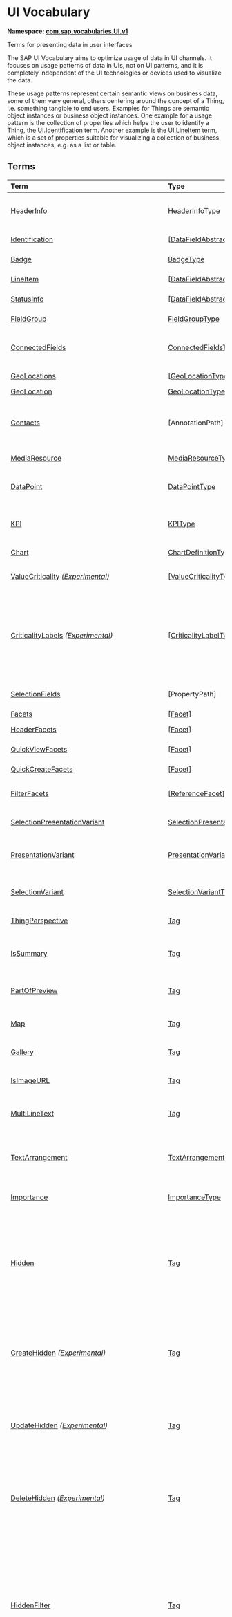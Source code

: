 # UI Vocabulary
**Namespace: [com.sap.vocabularies.UI.v1](UI.xml)**

Terms for presenting data in user interfaces

The SAP UI Vocabulary aims to optimize usage of data in UI channels.
It focuses on usage patterns of data in UIs, not on UI patterns, and it is completely independent of the
UI technologies or devices used to visualize the data.

These usage patterns represent certain semantic views on business data, some of them very general,
others centering around the concept of a Thing, i.e. something tangible to end users.
Examples for Things are semantic object instances or business object instances.
One example for a usage pattern is the collection of properties which helps the user to identify a Thing,
the [UI.Identification](#Identification) term.
Another example is the [UI.LineItem](#LineItem) term, which is a set of properties suitable for visualizing
a collection of business object instances, e.g. as a list or table.


## Terms

Term|Type|Description
:---|:---|:----------
[HeaderInfo](UI.xml#L55)|[HeaderInfoType](#HeaderInfoType)|<a name="HeaderInfo"></a>Information for the header area of an entity representation. HeaderInfo is mandatory for main entity types of the model
[Identification](UI.xml#L106)|\[[DataFieldAbstract](#DataFieldAbstract)\]|<a name="Identification"></a>Collection of fields identifying the object
[Badge](UI.xml#L111)|[BadgeType](#BadgeType)|<a name="Badge"></a>Information usually displayed in the form of a business card
[LineItem](UI.xml#L139)|\[[DataFieldAbstract](#DataFieldAbstract)\]|<a name="LineItem"></a>Collection of data fields for representation in a table or list
[StatusInfo](UI.xml#L144)|\[[DataFieldAbstract](#DataFieldAbstract)\]|<a name="StatusInfo"></a>Collection of data fields describing the status of an entity
[FieldGroup](UI.xml#L149)|[FieldGroupType](#FieldGroupType)|<a name="FieldGroup"></a>Group of fields with an optional label
[ConnectedFields](UI.xml#L163)|[ConnectedFieldsType](#ConnectedFieldsType)|<a name="ConnectedFields"></a>Group of semantically connected fields with a representation template and an optional label ([Example](UI.xml#L166))
[GeoLocations](UI.xml#L232)|\[[GeoLocationType](#GeoLocationType)\]|<a name="GeoLocations"></a>Collection of geographic locations
[GeoLocation](UI.xml#L236)|[GeoLocationType](#GeoLocationType)|<a name="GeoLocation"></a>Geographic location
[Contacts](UI.xml#L256)|\[AnnotationPath\]|<a name="Contacts"></a>Collection of contacts<p>Each collection item MUST reference an annotation of a Communication.Contact</p>
[MediaResource](UI.xml#L263)|[MediaResourceType](#MediaResourceType)|<a name="MediaResource"></a>Properties that describe a media resource
[DataPoint](UI.xml#L317)|[DataPointType](#DataPointType)|<a name="DataPoint"></a>Visualization of a single point of data, typically a number; may also be textual, e.g. a status value
[KPI](UI.xml#L632)|[KPIType](#KPIType)|<a name="KPI"></a>A Key Performance Indicator (KPI) bundles a SelectionVariant and a DataPoint, and provides details for progressive disclosure
[Chart](UI.xml#L687)|[ChartDefinitionType](#ChartDefinitionType)|<a name="Chart"></a>Visualization of multiple data points
[ValueCriticality](UI.xml#L891) *([Experimental](Common.md#Experimental))*|\[[ValueCriticalityType](#ValueCriticalityType)\]|<a name="ValueCriticality"></a>Assign criticalities to primitive values. This information can be used for semantic coloring.
[CriticalityLabels](UI.xml#L906) *([Experimental](Common.md#Experimental))*|\[[CriticalityLabelType](#CriticalityLabelType)\]|<a name="CriticalityLabels"></a>Assign labels to criticalities. This information can be used for semantic coloring. When applied to a property, a label for a criticality must be provided, if more than one value of the annotated property has been assigned to the same criticality. There must be no more than one label per criticality.
[SelectionFields](UI.xml#L928)|\[PropertyPath\]|<a name="SelectionFields"></a>Properties that might be relevant for filtering a collection of entities of this type
[Facets](UI.xml#L937)|\[[Facet](#Facet)\]|<a name="Facets"></a>Collection of facets
[HeaderFacets](UI.xml#L941)|\[[Facet](#Facet)\]|<a name="HeaderFacets"></a>Facets for additional object header information
[QuickViewFacets](UI.xml#L945)|\[[Facet](#Facet)\]|<a name="QuickViewFacets"></a>Facets that may be used for a quick overview of the object
[QuickCreateFacets](UI.xml#L949)|\[[Facet](#Facet)\]|<a name="QuickCreateFacets"></a>Facets that may be used for a (quick) create of the object
[FilterFacets](UI.xml#L953)|\[[ReferenceFacet](#ReferenceFacet)\]|<a name="FilterFacets"></a>Facets that reference UI.FieldGroup annotations to group filterable fields
[SelectionPresentationVariant](UI.xml#L1017)|[SelectionPresentationVariantType](#SelectionPresentationVariantType)|<a name="SelectionPresentationVariant"></a>A SelectionPresentationVariant bundles a Selection Variant and a Presentation Variant
[PresentationVariant](UI.xml#L1043)|[PresentationVariantType](#PresentationVariantType)|<a name="PresentationVariant"></a>Defines how the result of a queried collection of entities is shaped and how this result is displayed
[SelectionVariant](UI.xml#L1117)|[SelectionVariantType](#SelectionVariantType)|<a name="SelectionVariant"></a>A SelectionVariant denotes a combination of parameters and filters to query the annotated entity set
[ThingPerspective](UI.xml#L1249)|[Tag](https://github.com/oasis-tcs/odata-vocabularies/blob/master/vocabularies/Org.OData.Core.V1.md#Tag)|<a name="ThingPerspective"></a>The annotated term is a Thing Perspective
[IsSummary](UI.xml#L1252)|[Tag](https://github.com/oasis-tcs/odata-vocabularies/blob/master/vocabularies/Org.OData.Core.V1.md#Tag)|<a name="IsSummary"></a>This Facet and all included Facets are the summary of the thing. At most one Facet of a thing can be tagged with this term
[PartOfPreview](UI.xml#L1257)|[Tag](https://github.com/oasis-tcs/odata-vocabularies/blob/master/vocabularies/Org.OData.Core.V1.md#Tag)|<a name="PartOfPreview"></a>This Facet and all included Facets are part of the Thing preview
[Map](UI.xml#L1261)|[Tag](https://github.com/oasis-tcs/odata-vocabularies/blob/master/vocabularies/Org.OData.Core.V1.md#Tag)|<a name="Map"></a>Target MUST reference a UI.GeoLocation, Communication.Address or a collection of these
[Gallery](UI.xml#L1266)|[Tag](https://github.com/oasis-tcs/odata-vocabularies/blob/master/vocabularies/Org.OData.Core.V1.md#Tag)|<a name="Gallery"></a>Target MUST reference a UI.MediaResource
[IsImageURL](UI.xml#L1271)|[Tag](https://github.com/oasis-tcs/odata-vocabularies/blob/master/vocabularies/Org.OData.Core.V1.md#Tag)|<a name="IsImageURL"></a>Properties and terms annotated with this term MUST contain a valid URL referencing an resource with a MIME type image
[MultiLineText](UI.xml#L1277)|[Tag](https://github.com/oasis-tcs/odata-vocabularies/blob/master/vocabularies/Org.OData.Core.V1.md#Tag)|<a name="MultiLineText"></a>Properties annotated with this annotation should be rendered as multi-line text (e.g. text area)
[TextArrangement](UI.xml#L1283)|[TextArrangementType](#TextArrangementType)|<a name="TextArrangement"></a>Describes the arrangement of a code or ID value and its text<p>If used for a single property the Common.Text annotation is annotated</p>
[Importance](UI.xml#L1310)|[ImportanceType](#ImportanceType)|<a name="Importance"></a>Expresses the importance of e.g. a DataField or an annotation
[Hidden](UI.xml#L1325)|[Tag](https://github.com/oasis-tcs/odata-vocabularies/blob/master/vocabularies/Org.OData.Core.V1.md#Tag)|<a name="Hidden"></a>Properties or facets (see UI.Facet) annotated with this term will not be rendered if the annotation evaluates to true.<p>Hidden properties usually carry technical information that is used for application control and is of no direct interest to end users. The annotation value may be an expression to dynamically hide or render the annotated feature.</p>
[CreateHidden](UI.xml#L1332) *([Experimental](Common.md#Experimental))*|[Tag](https://github.com/oasis-tcs/odata-vocabularies/blob/master/vocabularies/Org.OData.Core.V1.md#Tag)|<a name="CreateHidden"></a>EntitySets annotated with this term can control the visibility of the Create operation dynamically<p>The annotation value should be a path to another property from the same or an associated EntitySet.</p>
[UpdateHidden](UI.xml#L1341) *([Experimental](Common.md#Experimental))*|[Tag](https://github.com/oasis-tcs/odata-vocabularies/blob/master/vocabularies/Org.OData.Core.V1.md#Tag)|<a name="UpdateHidden"></a>EntitySets annotated with this term can control the visibility of the Edit/Save operation dynamically<p>The annotation value should be a path to another property from the same or an associated EntitySet.</p>
[DeleteHidden](UI.xml#L1350) *([Experimental](Common.md#Experimental))*|[Tag](https://github.com/oasis-tcs/odata-vocabularies/blob/master/vocabularies/Org.OData.Core.V1.md#Tag)|<a name="DeleteHidden"></a>EntitySets annotated with this term can control the visibility of the Delete operation dynamically<p>The annotation value should be a path to another property from the same or an associated EntitySet.</p>
[HiddenFilter](UI.xml#L1359)|[Tag](https://github.com/oasis-tcs/odata-vocabularies/blob/master/vocabularies/Org.OData.Core.V1.md#Tag)|<a name="HiddenFilter"></a>Properties annotated with this term will not be rendered as filter criteria if the annotation evaluates to true.<p>Properties annotated with `HiddenFilter` are intended as parts of a `$filter` expression that cannot be directly influenced by end users. The properties will be rendered in all other places, e.g. table columns or form fields. This is in contrast to properties annotated with [Hidden](#Hidden) that are not rendered at all.</p>
[DataFieldDefault](UI.xml#L1366)|[DataFieldAbstract](#DataFieldAbstract)|<a name="DataFieldDefault"></a>Default representation of a property as a datafield, e.g. when the property is added as a table column or form field via personalization<p>Only concrete subtypes of [DataFieldAbstract](#DataFieldAbstract) can be used for a DataFieldDefault. For type [DataField](#DataField) and its subtypes the annotation target SHOULD be the same property that is referenced via a path expression in the `Value` of the datafield.</p>
[Criticality](UI.xml#L1542)|[CriticalityType](#CriticalityType)|<a name="Criticality"></a>Service-calculated criticality, alternative to UI.CriticalityCalculation
[CriticalityCalculation](UI.xml#L1546)|[CriticalityCalculationType](#CriticalityCalculationType)|<a name="CriticalityCalculation"></a>Parameters for client-calculated criticality, alternative to UI.Criticality
[OrderBy](UI.xml#L1550) *([Experimental](Common.md#Experimental))*|PropertyPath|<a name="OrderBy"></a>Sort by the referenced property instead of by the annotated property<p>Example: annotated property `SizeCode` has string values XS, S, M, L, XL, referenced property SizeOrder has numeric values -2, -1, 0, 1, 2. Numeric ordering by SizeOrder will be more understandable than lexicographic ordering by SizeCode.</p>
[RecommendationState](UI.xml#L1558) *([Experimental](Common.md#Experimental))*|[RecommendationStateType](#RecommendationStateType)|<a name="RecommendationState"></a>Indicates whether a field contains or has a recommended value<p>Intelligent systems can help users by recommending input the user may "prefer".</p>
[RecommendationList](UI.xml#L1590) *([Experimental](Common.md#Experimental))*|[RecommendationListType](#RecommendationListType)|<a name="RecommendationList"></a>Specifies how to get a list of recommended values for a property or parameter<p>Intelligent systems can help users by recommending input the user may "prefer".</p>
[ApplyMultiUnitBehaviorForSortingAndFiltering](UI.xml#L1630) *([Experimental](Common.md#Experimental))*|[Tag](https://github.com/oasis-tcs/odata-vocabularies/blob/master/vocabularies/Org.OData.Core.V1.md#Tag)|<a name="ApplyMultiUnitBehaviorForSortingAndFiltering"></a>Sorting and filtering of amounts in multiple currencies needs special consideration<p>TODO: add link to UX documentation on https://experience.sap.com/fiori-design/</p>
[ExcludeFromNavigationContext](UI.xml#L1638)|[Tag](https://github.com/oasis-tcs/odata-vocabularies/blob/master/vocabularies/Org.OData.Core.V1.md#Tag)|<a name="ExcludeFromNavigationContext"></a>The contents of this property must not be propagated to the app-to-app navigation context

## <a name="HeaderInfoType"></a>[HeaderInfoType](UI.xml#L60)


Property|Type|Description
:-------|:---|:----------
[TypeName](UI.xml#L61)|String|Name of the main entity type
[TypeNamePlural](UI.xml#L65)|String|Plural form of the name of the main entity type
[Title](UI.xml#L69)|[DataFieldAbstract](#DataFieldAbstract)|Title, e.g. for overview pages<p>This can be a [DataField](#DataField) and any of its children, or a [DataFieldForAnnotation](#DataFieldForAnnotation) targeting [ConnectedFields](#ConnectedFields).</p>
[Description](UI.xml#L80)|[DataFieldAbstract](#DataFieldAbstract)|Description, e.g. for overview pages<p>This can be a [DataField](#DataField) and any of its children, or a [DataFieldForAnnotation](#DataFieldForAnnotation) targeting [ConnectedFields](#ConnectedFields).</p>
[ImageUrl](UI.xml#L91)|URL|Image URL for an instance of the entity type. If the property ImageUrl has a valid value, it can be used for the visualization of the instance. If it is not available or not valid the property TypeImageUrl can be used instead.
[TypeImageUrl](UI.xml#L96)|URL|Image URL for the entity type
[Initials](UI.xml#L100) *([Experimental](Common.md#Experimental))*|String|Latin letters to be used in case no ImageUrl or TypeImageUrl is present

## <a name="BadgeType"></a>[BadgeType](UI.xml#L115)


Property|Type|Description
:-------|:---|:----------
[HeadLine](UI.xml#L116)|[DataField](#DataField)|Headline
[Title](UI.xml#L119)|[DataField](#DataField)|Title
[ImageUrl](UI.xml#L122)|URL|Image URL for an instance of the entity type. If the property ImageUrl has a valid value, it can be used for the visualization of the instance. If it is not available or not valid the property TypeImageUrl can be used instead.
[TypeImageUrl](UI.xml#L127)|URL|Image URL for the entity type
[MainInfo](UI.xml#L131)|[DataField](#DataField)|Main information on the business card
[SecondaryInfo](UI.xml#L134)|[DataField](#DataField)|Additional information on the business card

## <a name="FieldGroupType"></a>[FieldGroupType](UI.xml#L153)


Property|Type|Description
:-------|:---|:----------
[Label](UI.xml#L154)|String|Label for the field group
[Data](UI.xml#L158)|\[[DataFieldAbstract](#DataFieldAbstract)\]|Collection of data fields

## <a name="ConnectedFieldsType"></a>[ConnectedFieldsType](UI.xml#L191)
Group of semantically connected fields with a representation template and an optional label

Property|Type|Description
:-------|:---|:----------
[Label](UI.xml#L194)|String|Label for the connected fields
[Template](UI.xml#L198)|String|Template for representing the connected fields<p>Template variables are identifiers enclosed in curly braces, e.g. `{MaterialName} - {MaterialClassName}`. The `Data` collection assigns values to the template variables.</p>
[Data](UI.xml#L204)|[Dictionary](https://github.com/oasis-tcs/odata-vocabularies/blob/master/vocabularies/Org.OData.Core.V1.md#Dictionary)|Dictionary of template variables<p>Each template variable used in `Template` must be assigned a value here. The value must be of type [DataFieldAbstract](#DataFieldAbstract)</p>

## <a name="GeoLocationType"></a>[GeoLocationType](UI.xml#L240)
Properties that define a geographic location

Property|Type|Description
:-------|:---|:----------
[Latitude](UI.xml#L242)|Double|Geographic latitude
[Longitude](UI.xml#L245)|Double|Geographic longitude
[Location](UI.xml#L248)|GeographyPoint|A point in a round-earth coordinate system
[Address](UI.xml#L251)|[AddressType](Communication.md#AddressType)|vCard-style address

## <a name="MediaResourceType"></a>[MediaResourceType](UI.xml#L267)


Property|Type|Description
:-------|:---|:----------
[Url](UI.xml#L268)|URL|URL of media resource
[ContentType](UI.xml#L272)|MediaType|Content type, such as application/pdf, video/x-flv, image/jpeg
[ByteSize](UI.xml#L276)|Int64|Resource size in bytes
[ChangedAt](UI.xml#L279)|DateTimeOffset|Date of last change
[Thumbnail](UI.xml#L282)|[ImageType](#ImageType)|Thumbnail image
[Title](UI.xml#L285)|[DataField](#DataField)|Resource title
[Description](UI.xml#L288)|[DataField](#DataField)|Resource description

## <a name="ImageType"></a>[ImageType](UI.xml#L292)


Property|Type|Description
:-------|:---|:----------
[Url](UI.xml#L293)|URL|URL of image
[Width](UI.xml#L297)|String|Width of image
[Height](UI.xml#L300)|String|Height of image

## <a name="DataPointType"></a>[DataPointType](UI.xml#L322)


Property|Type|Description
:-------|:---|:----------
[Title](UI.xml#L323)|String|Title of the data point
[Description](UI.xml#L327)|String|Short description
[LongDescription](UI.xml#L331)|String|Full description
[Value](UI.xml#L335)|PrimitiveType|Numeric value<p> The value is typically provided via a `Path` construct. The path MUST lead to a direct property of the same entity type or a property of a complex property (recursively) of that entity type, navigation segments are not allowed.<br/>It could be annotated with either `UoM.ISOCurrency` or `UoM.Unit`. Percentage values are annotated with `UoM.Unit = '%'`. A renderer should take an optional `Common.Text` annotation into consideration.             </p>
[TargetValue](UI.xml#L347)|PrimitiveType|Target value
[ForecastValue](UI.xml#L350)|PrimitiveType|Forecast value
[MinimumValue](UI.xml#L353)|Decimal|Minimum value (for output rendering)
[MaximumValue](UI.xml#L356)|Decimal|Maximum value (for output rendering)
[ValueFormat](UI.xml#L359)|[NumberFormat](#NumberFormat)|Number format
[Visualization](UI.xml#L362)|[VisualizationType](#VisualizationType)|Preferred visualization
[SampleSize](UI.xml#L365)|PrimitiveType|Sample size used for the determination of the data point; should contain just integer value as Edm.Byte, Edm.SByte, Edm.Intxx, and Edm.Decimal with scale 0.
[ReferencePeriod](UI.xml#L372)|[ReferencePeriod](#ReferencePeriod)|Reference period
[Criticality](UI.xml#L375)|[CriticalityType](#CriticalityType)|Service-calculated criticality, alternative to CriticalityCalculation
[CriticalityLabels](UI.xml#L378)|AnnotationPath|Custom labels for the criticality legend. Annotation path MUST end in UI.CriticalityLabels
[CriticalityRepresentation](UI.xml#L387) *([Experimental](Common.md#Experimental))*|[CriticalityRepresentationType](#CriticalityRepresentationType)|Decides if criticality is visualized in addition by means of an icon
[CriticalityCalculation](UI.xml#L391)|[CriticalityCalculationType](#CriticalityCalculationType)|Parameters for client-calculated criticality, alternative to Criticality
[Trend](UI.xml#L394)|[TrendType](#TrendType)|Service-calculated trend, alternative to TrendCalculation
[TrendCalculation](UI.xml#L397)|[TrendCalculationType](#TrendCalculationType)|Parameters for client-calculated trend, alternative to Trend
[Responsible](UI.xml#L400)|[ContactType](Communication.md#ContactType)|Contact person

## <a name="NumberFormat"></a>[NumberFormat](UI.xml#L405)
Describes how to visualise a number

Property|Type|Description
:-------|:---|:----------
[ScaleFactor](UI.xml#L407)|Decimal|Display value in *ScaleFactor* units, e.g. 1000 for k (kilo), 1e6 for M (Mega)
[NumberOfFractionalDigits](UI.xml#L411)|Byte|Number of fractional digits of the scaled value to be visualized

## <a name="VisualizationType"></a>[VisualizationType](UI.xml#L416)


Member|Value|Description
:-----|----:|:----------
[Number](UI.xml#L417)|0|Visualize as a number
[BulletChart](UI.xml#L420)|1|Visualize as bullet chart - requires TargetValue
[Progress](UI.xml#L423)|2|Visualize as progress indicator - requires TargetValue
[Rating](UI.xml#L426)|3|Visualize as partially or completely filled stars/hearts/... - requires TargetValue
[Donut](UI.xml#L430)|4|Visualize as donut, optionally with missing segment - requires TargetValue
[DeltaBulletChart](UI.xml#L433)|5|Visualize as delta bullet chart - requires TargetValue

## <a name="ReferencePeriod"></a>[ReferencePeriod](UI.xml#L438)
Reference period

Property|Type|Description
:-------|:---|:----------
[Description](UI.xml#L440)|String|Short description of the reference period
[Start](UI.xml#L444)|DateTimeOffset|Start of the reference period
[End](UI.xml#L447)|DateTimeOffset|End of the reference period

## <a name="CriticalityType"></a>[CriticalityType](UI.xml#L452)
Criticality of a value or status, represented e.g. via semantic colors (https://experience.sap.com/fiori-design-web/foundation/colors/#semantic-colors)

Member|Value|Description
:-----|----:|:----------
[VeryNegative](UI.xml#L455) *([Experimental](Common.md#Experimental))*|-1|Very negative / dark-red status - risk - out of stock - late
[Neutral](UI.xml#L459)|0|Neutral / grey status - inactive - open - in progress
[Negative](UI.xml#L462)|1|Negative / red status - attention - overload - alert
[Critical](UI.xml#L465)|2|Critical / orange status - warning
[Positive](UI.xml#L468)|3|Positive / green status - completed - available - on track - acceptable
[VeryPositive](UI.xml#L471) *([Experimental](Common.md#Experimental))*|4|Very positive / blue status - above max stock - excess

## <a name="CriticalityCalculationType"></a>[CriticalityCalculationType](UI.xml#L477): [CriticalityThresholdsType](#CriticalityThresholdsType)
Describes how to calculate the criticality of a value depending on the improvement direction


The calculation is done by comparing a value to the threshold values relevant for the specified improvement direction.

The value to be compared is
  - Value - if ReferenceValue is not specified
  - Value sub ReferenceValue – if ReferenceValue is specified and IsRelativeDifference is not specified or specified as false
  - (Value sub ReferenceValue) divBy ReferenceValue – if ReferenceValue is specified and IsRelativeDifference is specified as true

For improvement direction `Target`, the criticality is calculated using both low and high threshold values. It will be
  - Positive if the value is greater than or equal to AcceptanceRangeLowValue and lower than or equal to AcceptanceRangeHighValue
  - Neutral if the value is greater than or equal to ToleranceRangeLowValue and lower than AcceptanceRangeLowValue OR greater than AcceptanceRangeHighValue and lower than or equal to ToleranceRangeHighValue
  - Critical if the value is greater than or equal to DeviationRangeLowValue and lower than ToleranceRangeLowValue OR greater than ToleranceRangeHighValue  and lower than or equal to DeviationRangeHighValue
  - Negative if the value is lower than DeviationRangeLowValue or greater than DeviationRangeHighValue

For improvement direction `Minimize`, the criticality is calculated using the high threshold values. It is
  - Positive if the value is lower than or equal to AcceptanceRangeHighValue
  - Neutral if the value is  greater than AcceptanceRangeHighValue and lower than or equal to ToleranceRangeHighValue
  - Critical if the value is greater than ToleranceRangeHighValue and lower than or equal to DeviationRangeHighValue
  - Negative if the value is greater than DeviationRangeHighValue

For improvement direction `Maximize`, the criticality is calculated using the low threshold values. It is
  - Positive if the value is greater than or equal to AcceptanceRangeLowValue
  - Neutral if the value is less than AcceptanceRangeLowValue and greater than or equal to ToleranceRangeLowValue
  - Critical if the value is lower than ToleranceRangeLowValue and greater than or equal to DeviationRangeLowValue
  - Negative if the value is lower than DeviationRangeLowValue

Thresholds are optional. For unassigned values, defaults are determined in this order:
  - For DeviationRange, an omitted LowValue translates into the smallest possible number (-INF), an omitted HighValue translates into the largest possible number (+INF)
  - For ToleranceRange, an omitted LowValue will be initialized with DeviationRangeLowValue, an omitted HighValue will be initialized with DeviationRangeHighValue
  - For AcceptanceRange, an omitted LowValue will be initialized with ToleranceRangeLowValue, an omitted HighValue will be initialized with ToleranceRangeHighValue
          

Property|Type|Description
:-------|:---|:----------
[*AcceptanceRangeLowValue*](UI.xml#L536)|PrimitiveType|Lowest value that is considered positive
[*AcceptanceRangeHighValue*](UI.xml#L539)|PrimitiveType|Highest value that is considered positive
[*ToleranceRangeLowValue*](UI.xml#L542)|PrimitiveType|Lowest value that is considered neutral
[*ToleranceRangeHighValue*](UI.xml#L545)|PrimitiveType|Highest value that is considered neutral
[*DeviationRangeLowValue*](UI.xml#L548)|PrimitiveType|Lowest value that is considered critical
[*DeviationRangeHighValue*](UI.xml#L551)|PrimitiveType|Highest value that is considered critical
[ReferenceValue](UI.xml#L513) *([Experimental](Common.md#Experimental))*|PrimitiveType|Reference value for the calculation, e.g. number of sales for the last year
[IsRelativeDifference](UI.xml#L518) *([Experimental](Common.md#Experimental))*|Boolean|Calculate with a relative difference
[ImprovementDirection](UI.xml#L522)|[ImprovementDirectionType](#ImprovementDirectionType)|Describes in which direction the value improves
[ConstantThresholds](UI.xml#L525) *([Experimental](Common.md#Experimental))*|\[[LevelThresholdsType](#LevelThresholdsType)\]|List of thresholds depending on the aggregation level as a set of constant values<p>Constant thresholds shall only be used in order to refine constant values given for the data point overall (aggregation level with empty collection of property paths), but not if the thresholds are based on other measure elements.</p>

## <a name="CriticalityThresholdsType"></a>[CriticalityThresholdsType](UI.xml#L534)
Thresholds for calculating the criticality of a value

**Derived Types:**
- [CriticalityCalculationType](#CriticalityCalculationType)
- [LevelThresholdsType](#LevelThresholdsType)

Property|Type|Description
:-------|:---|:----------
[AcceptanceRangeLowValue](UI.xml#L536)|PrimitiveType|Lowest value that is considered positive
[AcceptanceRangeHighValue](UI.xml#L539)|PrimitiveType|Highest value that is considered positive
[ToleranceRangeLowValue](UI.xml#L542)|PrimitiveType|Lowest value that is considered neutral
[ToleranceRangeHighValue](UI.xml#L545)|PrimitiveType|Highest value that is considered neutral
[DeviationRangeLowValue](UI.xml#L548)|PrimitiveType|Lowest value that is considered critical
[DeviationRangeHighValue](UI.xml#L551)|PrimitiveType|Highest value that is considered critical

## <a name="ImprovementDirectionType"></a>[ImprovementDirectionType](UI.xml#L556)
Describes which direction of a value change is seen as an improvement

Member|Value|Description
:-----|----:|:----------
[Minimize](UI.xml#L558)|1|Lower is better
[Target](UI.xml#L561)|2|Closer to the target is better
[Maximize](UI.xml#L564)|3|Higher is better

## <a name="LevelThresholdsType"></a>[LevelThresholdsType](UI.xml#L569): [CriticalityThresholdsType](#CriticalityThresholdsType) *([Experimental](Common.md#Experimental))*
Thresholds for an aggregation level

Property|Type|Description
:-------|:---|:----------
[*AcceptanceRangeLowValue*](UI.xml#L536)|PrimitiveType|Lowest value that is considered positive
[*AcceptanceRangeHighValue*](UI.xml#L539)|PrimitiveType|Highest value that is considered positive
[*ToleranceRangeLowValue*](UI.xml#L542)|PrimitiveType|Lowest value that is considered neutral
[*ToleranceRangeHighValue*](UI.xml#L545)|PrimitiveType|Highest value that is considered neutral
[*DeviationRangeLowValue*](UI.xml#L548)|PrimitiveType|Lowest value that is considered critical
[*DeviationRangeHighValue*](UI.xml#L551)|PrimitiveType|Highest value that is considered critical
[AggregationLevel](UI.xml#L572)|\[PropertyPath\]|An unordered tuple of dimensions, i.e. properties which are intended to be used for grouping in aggregating requests. In analytical UIs, e.g. an analytical chart, the aggregation level typically corresponds to the visible dimensions.

## <a name="TrendType"></a>[TrendType](UI.xml#L578)
The trend of a value

Member|Value|Description
:-----|----:|:----------
[StrongUp](UI.xml#L580)|1|Value grows strongly
[Up](UI.xml#L583)|2|Value grows
[Sideways](UI.xml#L586)|3|Value does not significantly grow or shrink
[Down](UI.xml#L589)|4|Value shrinks
[StrongDown](UI.xml#L592)|5|Value shrinks strongly

## <a name="TrendCalculationType"></a>[TrendCalculationType](UI.xml#L597)
Describes how to calculate the trend of a value


By default, the calculation is done by comparing the difference between Value and ReferenceValue to the threshold values.
If IsRelativeDifference is set, the difference of Value and ReferenceValue is divided by ReferenceValue and the relative difference is compared.

The trend is
  - StrongUp if the difference is greater than or equal to StrongUpDifference
  - Up if the difference is less than StrongUpDifference and greater than or equal to UpDifference
  - Sideways if the difference  is less than UpDifference and greater than DownDifference
  - Down if the difference is greater than StrongDownDifference and lower than or equal to DownDifference
  - StrongDown if the difference is lower than or equal to StrongDownDifference

Property|Type|Description
:-------|:---|:----------
[ReferenceValue](UI.xml#L611)|PrimitiveType|Reference value for the calculation, e.g. number of sales for the last year
[IsRelativeDifference](UI.xml#L615)|Boolean|Calculate with a relative difference
[UpDifference](UI.xml#L618)|Decimal|Threshold for Up
[StrongUpDifference](UI.xml#L621)|Decimal|Threshold for StrongUp
[DownDifference](UI.xml#L624)|Decimal|Threshold for Down
[StrongDownDifference](UI.xml#L627)|Decimal|Threshold for StrongDown

## <a name="KPIType"></a>[KPIType](UI.xml#L638)


Property|Type|Description
:-------|:---|:----------
[ID](UI.xml#L639)|String|Optional identifier to reference this instance from an external context
[ShortDescription](UI.xml#L644) *([Experimental](Common.md#Experimental))*|String|Very short description
[SelectionVariant](UI.xml#L649)|[SelectionVariantType](#SelectionVariantType)|Selection variant, either specified inline or referencing another annotation via Path
[DataPoint](UI.xml#L653)|[DataPointType](#DataPointType)|Data point, either specified inline or referencing another annotation via Path
[AdditionalDataPoints](UI.xml#L657)|\[[DataPointType](#DataPointType)\]|Additional data points, either specified inline or referencing another annotation via Path<p>Additional data points are typically related to the main data point and provide complementing information or could be used for comparisons</p>
[Detail](UI.xml#L663)|[KPIDetailType](#KPIDetailType)|Contains information about KPI details, especially drill-down presentations

## <a name="KPIDetailType"></a>[KPIDetailType](UI.xml#L668)


Property|Type|Description
:-------|:---|:----------
[DefaultPresentationVariant](UI.xml#L669)|[PresentationVariantType](#PresentationVariantType)|Presentation variant, either specified inline or referencing another annotation via Path
[AlternativePresentationVariants](UI.xml#L673)|\[[PresentationVariantType](#PresentationVariantType)\]|A list of alternative presentation variants, either specified inline or referencing another annotation via Path
[SemanticObject](UI.xml#L677)|String|Name of the Semantic Object. If not specified, use Semantic Object annotated at the property referenced in KPI/DataPoint/Value
[Action](UI.xml#L681)|String|Name of the Action on the Semantic Object. If not specified, let user choose which of the available actions to trigger.

## <a name="ChartDefinitionType"></a>[ChartDefinitionType](UI.xml#L691)


Property|Type|Description
:-------|:---|:----------
[Title](UI.xml#L692)|String|Title of the chart
[Description](UI.xml#L696)|String|Short description
[ChartType](UI.xml#L700)|[ChartType](#ChartType)|Chart type
[AxisScaling](UI.xml#L703)|[ChartAxisScalingType](#ChartAxisScalingType)|Describes the scale of the chart value axes
[Measures](UI.xml#L706)|\[PropertyPath\]|Measures of the chart, e.g. size and color in a bubble chart
[MeasureAttributes](UI.xml#L709)|\[[ChartMeasureAttributeType](#ChartMeasureAttributeType)\]|Describes Attributes for Measures. All Measures used in this collection must also be part of the Measures Property.
[Dimensions](UI.xml#L714)|\[PropertyPath\]|Dimensions of the chart, e.g. x- and y-axis of a bubble chart
[DimensionAttributes](UI.xml#L717)|\[[ChartDimensionAttributeType](#ChartDimensionAttributeType)\]|Describes Attributes for Dimensions. All Dimensions used in this collection must also be part of the Dimensions Property.
[Actions](UI.xml#L722)|\[[DataFieldForActionAbstract](#DataFieldForActionAbstract)\]|Available actions

## <a name="ChartType"></a>[ChartType](UI.xml#L727)


Member|Value|Description
:-----|----:|:----------
[Column](UI.xml#L728)|0|
[ColumnStacked](UI.xml#L729)|1|
[ColumnDual](UI.xml#L730)|2|
[ColumnStackedDual](UI.xml#L731)|3|
[ColumnStacked100](UI.xml#L732)|4|
[ColumnStackedDual100](UI.xml#L733)|5|
[Bar](UI.xml#L734)|6|
[BarStacked](UI.xml#L735)|7|
[BarDual](UI.xml#L736)|8|
[BarStackedDual](UI.xml#L737)|9|
[BarStacked100](UI.xml#L738)|10|
[BarStackedDual100](UI.xml#L739)|11|
[Area](UI.xml#L740)|12|
[AreaStacked](UI.xml#L741)|13|
[AreaStacked100](UI.xml#L742)|14|
[HorizontalArea](UI.xml#L743)|15|
[HorizontalAreaStacked](UI.xml#L744)|16|
[HorizontalAreaStacked100](UI.xml#L745)|17|
[Line](UI.xml#L746)|18|
[LineDual](UI.xml#L747)|19|
[Combination](UI.xml#L748)|20|
[CombinationStacked](UI.xml#L749)|21|
[CombinationDual](UI.xml#L750)|22|
[CombinationStackedDual](UI.xml#L751)|23|
[HorizontalCombinationStacked](UI.xml#L752)|24|
[Pie](UI.xml#L753)|25|
[Donut](UI.xml#L754)|26|
[Scatter](UI.xml#L755)|27|
[Bubble](UI.xml#L756)|28|
[Radar](UI.xml#L757)|29|
[HeatMap](UI.xml#L758)|30|
[TreeMap](UI.xml#L759)|31|
[Waterfall](UI.xml#L760)|32|
[Bullet](UI.xml#L761)|33|
[VerticalBullet](UI.xml#L762)|34|
[HorizontalWaterfall](UI.xml#L763)|35|
[HorizontalCombinationDual](UI.xml#L764)|36|
[HorizontalCombinationStackedDual](UI.xml#L765)|37|
[Donut100](UI.xml#L766) *([Experimental](Common.md#Experimental))*|38|

## <a name="ChartAxisScalingType"></a>[ChartAxisScalingType](UI.xml#L772)


Property|Type|Description
:-------|:---|:----------
[ScaleBehavior](UI.xml#L773)|[ChartAxisScaleBehaviorType](#ChartAxisScaleBehaviorType)|Scale is fixed or adapts automatically to rendered values
[AutoScaleBehavior](UI.xml#L776)|[ChartAxisAutoScaleBehaviorType](#ChartAxisAutoScaleBehaviorType)|Settings for automatic scaling
[FixedScaleMultipleStackedMeasuresBoundaryValues](UI.xml#L781)|[FixedScaleMultipleStackedMeasuresBoundaryValuesType](#FixedScaleMultipleStackedMeasuresBoundaryValuesType)|Boundary values for fixed scaling of a stacking chart type with multiple measures

## <a name="ChartAxisScaleBehaviorType"></a>[ChartAxisScaleBehaviorType](UI.xml#L787)


Member|Value|Description
:-----|----:|:----------
[AutoScale](UI.xml#L788)|0|Value axes scale automatically
[FixedScale](UI.xml#L791)|1|Fixed minimum and maximum values are applied, which are derived from the @UI.MeasureAttributes.DataPoint/MinimumValue and .../MaximumValue annotation by default. For stacking chart types with multiple measures, they are taken from ChartAxisScalingType/FixedScaleMultipleStackedMeasuresBoundaryValues.

## <a name="ChartAxisAutoScaleBehaviorType"></a>[ChartAxisAutoScaleBehaviorType](UI.xml#L800)


Property|Type|Description
:-------|:---|:----------
[ZeroAlwaysVisible](UI.xml#L801)|Boolean|Forces the value axis to always display the zero value
[DataScope](UI.xml#L804)|[ChartAxisAutoScaleDataScopeType](#ChartAxisAutoScaleDataScopeType)|Determines the automatic scaling

## <a name="ChartAxisAutoScaleDataScopeType"></a>[ChartAxisAutoScaleDataScopeType](UI.xml#L809)


Member|Value|Description
:-----|----:|:----------
[DataSet](UI.xml#L810)|0|Minimum and maximum axes values are determined from the entire data set
[VisibleData](UI.xml#L813)|1|Minimum and maximum axes values are determined from the currently visible data. Scrolling will change the scale.

## <a name="FixedScaleMultipleStackedMeasuresBoundaryValuesType"></a>[FixedScaleMultipleStackedMeasuresBoundaryValuesType](UI.xml#L819)


Property|Type|Description
:-------|:---|:----------
[MinimumValue](UI.xml#L820)|Decimal|Minimum value on value axes
[MaximumValue](UI.xml#L823)|Decimal|Maximum value on value axes

## <a name="ChartDimensionAttributeType"></a>[ChartDimensionAttributeType](UI.xml#L828)


Property|Type|Description
:-------|:---|:----------
[Dimension](UI.xml#L829)|PropertyPath|
[Role](UI.xml#L830)|[ChartDimensionRoleType](#ChartDimensionRoleType)|
[HierarchyLevel](UI.xml#L831) *([Experimental](Common.md#Experimental))*|Int32|For a dimension with a hierarchy, members are selected from this level. The root node of the hierarchy is at level 0.
[ValuesForSequentialColorLevels](UI.xml#L836) *([Experimental](Common.md#Experimental))*|\[String\]|All values in this collection should be assigned to levels of the same color.
[EmphasizedValues](UI.xml#L841) *([Experimental](Common.md#Experimental))*|\[String\]|All values in this collection should be emphasized.
[EmphasisLabels](UI.xml#L845) *([Experimental](Common.md#Experimental))*|[EmphasisLabelType](#EmphasisLabelType)|Assign a label to values with an emphasized representation. This is required, if more than one emphasized value has been specified.

## <a name="ChartMeasureAttributeType"></a>[ChartMeasureAttributeType](UI.xml#L852)


Property|Type|Description
:-------|:---|:----------
[Measure](UI.xml#L853)|PropertyPath|
[Role](UI.xml#L854)|[ChartMeasureRoleType](#ChartMeasureRoleType)|
[DataPoint](UI.xml#L855)|AnnotationPath|Annotation path MUST end in @UI.DataPoint and the data point's Value MUST be the same property as in Measure
[UseSequentialColorLevels](UI.xml#L864) *([Experimental](Common.md#Experimental))*|Boolean|All measures for which this setting is true should be assigned to levels of the same color.

## <a name="ChartDimensionRoleType"></a>[ChartDimensionRoleType](UI.xml#L871)


Member|Value|Description
:-----|----:|:----------
[Category](UI.xml#L872)|0|
[Series](UI.xml#L873)|1|
[Category2](UI.xml#L874)|2|

## <a name="ChartMeasureRoleType"></a>[ChartMeasureRoleType](UI.xml#L877)


Member|Value|Description
:-----|----:|:----------
[Axis1](UI.xml#L878)|0|
[Axis2](UI.xml#L879)|1|
[Axis3](UI.xml#L880)|2|

## <a name="EmphasisLabelType"></a>[EmphasisLabelType](UI.xml#L883) *([Experimental](Common.md#Experimental))*
Assigns a label to the set of emphasized values and optionally also for non-emphasized values. This information can be used for semantic coloring.

Property|Type|Description
:-------|:---|:----------
[EmphasizedValuesLabel](UI.xml#L887)|String|
[NonEmphasizedValuesLabel](UI.xml#L888)|String|

## <a name="ValueCriticalityType"></a>[ValueCriticalityType](UI.xml#L896) *([Experimental](Common.md#Experimental))*
Assigns a fixed criticality to a primitive value. This information can be used for semantic coloring.

Property|Type|Description
:-------|:---|:----------
[Value](UI.xml#L900)|PrimitiveType|MUST be a fixed value of primitive type
[Criticality](UI.xml#L903)|[CriticalityType](#CriticalityType)|

## <a name="CriticalityLabelType"></a>[CriticalityLabelType](UI.xml#L917) *([Experimental](Common.md#Experimental))*
Assigns a label to a criticality. This information can be used for semantic coloring.

Property|Type|Description
:-------|:---|:----------
[Criticality](UI.xml#L921)|[CriticalityType](#CriticalityType)|
[Label](UI.xml#L922)|String|Criticality label

## <a name="Facet"></a>[*Facet*](UI.xml#L957)
Abstract base type for facets

**Derived Types:**
- [CollectionFacet](#CollectionFacet)
- [ReferenceFacet](#ReferenceFacet)
- [ReferenceURLFacet](#ReferenceURLFacet)

Property|Type|Description
:-------|:---|:----------
[Label](UI.xml#L959)|String|Facet label
[ID](UI.xml#L963)|String|Unique identifier of a facet. ID should be stable, as long as the perceived semantics of the facet is unchanged.

## <a name="CollectionFacet"></a>[CollectionFacet](UI.xml#L968): [Facet](#Facet)
Collection of facets

Property|Type|Description
:-------|:---|:----------
[*Label*](UI.xml#L959)|String|Facet label
[*ID*](UI.xml#L963)|String|Unique identifier of a facet. ID should be stable, as long as the perceived semantics of the facet is unchanged.
[Facets](UI.xml#L970)|\[[Facet](#Facet)\]|Nested facets. An empty collection may be used as a placeholder for content added via extension points.

## <a name="ReferenceFacet"></a>[ReferenceFacet](UI.xml#L975): [Facet](#Facet)
Facet that refers to a thing perspective, e.g. LineItem

Property|Type|Description
:-------|:---|:----------
[*Label*](UI.xml#L959)|String|Facet label
[*ID*](UI.xml#L963)|String|Unique identifier of a facet. ID should be stable, as long as the perceived semantics of the facet is unchanged.
[Target](UI.xml#L977)|AnnotationPath|Referenced information: Communication.Contact, Communication.Address, or a term that is tagged with UI.ThingPerspective, e.g. UI.StatusInfo, UI.LineItem, UI.Identification, UI.FieldGroup, UI.Badge

## <a name="ReferenceURLFacet"></a>[ReferenceURLFacet](UI.xml#L1004): [Facet](#Facet)
Facet that refers to a URL

Property|Type|Description
:-------|:---|:----------
[*Label*](UI.xml#L959)|String|Facet label
[*ID*](UI.xml#L963)|String|Unique identifier of a facet. ID should be stable, as long as the perceived semantics of the facet is unchanged.
[Url](UI.xml#L1006)|URL|URL of referenced information
[UrlContentType](UI.xml#L1010)|MediaType|Media type of referenced information

## <a name="SelectionPresentationVariantType"></a>[SelectionPresentationVariantType](UI.xml#L1023)


Property|Type|Description
:-------|:---|:----------
[ID](UI.xml#L1024)|String|Optional identifier to reference this variant from an external context
[Text](UI.xml#L1029)|String|Name of the bundling variant
[SelectionVariant](UI.xml#L1033)|[SelectionVariantType](#SelectionVariantType)|Selection variant, either specified inline or referencing another annotation via Path
[PresentationVariant](UI.xml#L1037)|[PresentationVariantType](#PresentationVariantType)|Presentation variant, either specified inline or referencing another annotation via Path

## <a name="PresentationVariantType"></a>[PresentationVariantType](UI.xml#L1049)


Property|Type|Description
:-------|:---|:----------
[ID](UI.xml#L1050)|String|Optional identifier to reference this variant from an external context
[Text](UI.xml#L1053)|String|Name of the presentation variant
[MaxItems](UI.xml#L1057)|Int32|Maximum number of items that should be included in the result
[SortOrder](UI.xml#L1060)|\[[SortOrderType](Common.md#SortOrderType)\]|Collection can be provided inline or as a reference to a Common.SortOrder annotation via Path
[GroupBy](UI.xml#L1064)|\[PropertyPath\]|Sequence of groupable properties p1, p2, ... defining how the result is composed of instances representing groups, one for each combination of value properties in the queried collection. The sequence specifies a certain level of aggregation for the queried collection, and every group instance will provide aggregated values for properties that are aggregatable. Moreover, the series of sub-sequences (p1), (p1, p2), ... forms a leveled hierarchy, which may become relevant in combination with `InitialExpansionLevel`.
[TotalBy](UI.xml#L1073)|\[PropertyPath\]|Sub-sequence q1, q2, ... of properties p1, p2, ... specified in GroupBy. With this, additional levels of aggregation are requested in addition to the most granular level defined by GroupBy: Every element in the series of sub-sequences (q1), (q1, q2), ... introduces an additional aggregation level included in the result.
[Total](UI.xml#L1080)|\[PropertyPath\]|Aggregatable properties for which aggregated values should be provided for the additional aggregation levels specified in TotalBy.
[IncludeGrandTotal](UI.xml#L1085)|Boolean|Result should include a grand total for the properties specified in Total
[InitialExpansionLevel](UI.xml#L1088)|Int32|Level up to which the hierarchy defined for the queried collection should be expanded initially. The hierarchy may be implicitly imposed by the sequence of the GroupBy, or by an explicit hierarchy annotation.
[Visualizations](UI.xml#L1094)|\[AnnotationPath\]|Lists available visualization types. Currently supported types are `UI.LineItem`, `UI.Chart`, and `UI.DataPoint`. For each type, no more than a single annotation is meaningful. Multiple instances of the same visualization type shall be modeled with different presentation variants. A reference to `UI.Lineitem` should always be part of the collection (least common denominator for renderers). The first entry of the collection is the default visualization.
[RequestAtLeast](UI.xml#L1104)|\[PropertyPath\]|Properties that should always be included in the result of the queried collection
[SelectionFields](UI.xml#L1108) *([Experimental](Common.md#Experimental))*|\[PropertyPath\]|Properties that should be presented for filtering a collection of entities. Can be provided inline or as a reference to a `UI.SelectionFields` annotation via Path.

## <a name="SelectionVariantType"></a>[SelectionVariantType](UI.xml#L1122)


Property|Type|Description
:-------|:---|:----------
[ID](UI.xml#L1123)|String|May contain identifier to reference this instance from an external context
[Text](UI.xml#L1128)|String|Name of the selection variant
[Parameters](UI.xml#L1132)|\[[ParameterAbstract](#ParameterAbstract)\]|Parameters of the selection variant
[FilterExpression](UI.xml#L1135)|String|Filter string for query part of URL, without `$filter=`
[SelectOptions](UI.xml#L1140)|\[[SelectOptionType](#SelectOptionType)\]|ABAP Select Options Pattern

## <a name="ParameterAbstract"></a>[*ParameterAbstract*](UI.xml#L1147)
Key property of a parameter entity type

**Derived Types:**
- [Parameter](#Parameter)
- [IntervalParameter](#IntervalParameter)

## <a name="Parameter"></a>[Parameter](UI.xml#L1150): [ParameterAbstract](#ParameterAbstract)
Single-valued parameter

Property|Type|Description
:-------|:---|:----------
[PropertyName](UI.xml#L1152)|PropertyPath|Path to a key property of a parameter entity type
[PropertyValue](UI.xml#L1155)|PrimitiveType|Value for the key property

## <a name="IntervalParameter"></a>[IntervalParameter](UI.xml#L1159): [ParameterAbstract](#ParameterAbstract)
Interval parameter formed with a 'from' and a 'to' property

Property|Type|Description
:-------|:---|:----------
[PropertyNameFrom](UI.xml#L1161)|PropertyPath|Path to the 'from' property of a parameter entity type
[PropertyValueFrom](UI.xml#L1164)|PrimitiveType|Value for the 'from' property
[PropertyNameTo](UI.xml#L1167)|PropertyPath|Path to the 'to' property of a parameter entity type
[PropertyValueTo](UI.xml#L1170)|PrimitiveType|Value for the 'to' property

## <a name="SelectOptionType"></a>[SelectOptionType](UI.xml#L1175)
List of value ranges for a single property

Property|Type|Description
:-------|:---|:----------
[PropertyName](UI.xml#L1177)|PropertyPath|Path to the property
[Ranges](UI.xml#L1180)|\[[SelectionRangeType](#SelectionRangeType)\]|List of value ranges

## <a name="SelectionRangeType"></a>[SelectionRangeType](UI.xml#L1185)
Value range. If the range option only requires a single value, the value must be in the property Low

Property|Type|Description
:-------|:---|:----------
[Sign](UI.xml#L1189)|[SelectionRangeSignType](#SelectionRangeSignType)|Include or exclude values
[Option](UI.xml#L1192)|[SelectionRangeOptionType](#SelectionRangeOptionType)|Comparison operator
[Low](UI.xml#L1195)|PrimitiveType|Single value or lower interval boundary
[High](UI.xml#L1198)|PrimitiveType|Upper interval boundary

## <a name="SelectionRangeSignType"></a>[SelectionRangeSignType](UI.xml#L1203)


Member|Value|Description
:-----|----:|:----------
[I](UI.xml#L1204)|0|Inclusive
[E](UI.xml#L1207)|1|Exclusive

## <a name="SelectionRangeOptionType"></a>[SelectionRangeOptionType](UI.xml#L1212)
Comparison operator

Member|Value|Description
:-----|----:|:----------
[EQ](UI.xml#L1214)|0|Equal to
[BT](UI.xml#L1217)|1|Between
[CP](UI.xml#L1220)|2|Contains pattern
[LE](UI.xml#L1223)|3|Less than or equal to
[GE](UI.xml#L1226)|4|Greater than or equal to
[NE](UI.xml#L1229)|5|Not equal to
[NB](UI.xml#L1232)|6|Not between
[NP](UI.xml#L1235)|7|Does not contain pattern
[GT](UI.xml#L1238)|8|Greater than
[LT](UI.xml#L1241)|9|Less than

## <a name="TextArrangementType"></a>[TextArrangementType](UI.xml#L1287)


Member|Value|Description
:-----|----:|:----------
[TextFirst](UI.xml#L1288)|0|Text is first, followed by the code/ID (e.g. in parentheses)
[TextLast](UI.xml#L1291)|1|Code/ID is first, followed by the text (e.g. separated by a dash)
[TextSeparate](UI.xml#L1294)|2|Code/ID and text are represented separately
[TextOnly](UI.xml#L1297)|3|Only text is represented, code/ID is hidden (e.g. for UUIDs)

## <a name="ImportanceType"></a>[ImportanceType](UI.xml#L1313)


Member|Value|Description
:-----|----:|:----------
[High](UI.xml#L1314)|0|High importance
[Medium](UI.xml#L1317)|1|Medium importance
[Low](UI.xml#L1320)|2|Low importance

## <a name="DataFieldAbstract"></a>[*DataFieldAbstract*](UI.xml#L1373)
Elementary building block that represents a piece of data and/or allows triggering an action

**Derived Types:**
- [DataFieldForAnnotation](#DataFieldForAnnotation)
- *[DataFieldForActionAbstract](#DataFieldForActionAbstract)*
  - [DataFieldForAction](#DataFieldForAction)
  - [DataFieldForIntentBasedNavigation](#DataFieldForIntentBasedNavigation)
- [DataField](#DataField)
  - [DataFieldWithAction](#DataFieldWithAction)
  - [DataFieldWithIntentBasedNavigation](#DataFieldWithIntentBasedNavigation)
  - [DataFieldWithNavigationPath](#DataFieldWithNavigationPath)
  - [DataFieldWithUrl](#DataFieldWithUrl)

Property|Type|Description
:-------|:---|:----------
[Label](UI.xml#L1382)|String|A short, human-readable text suitable for labels and captions in UIs
[Criticality](UI.xml#L1386)|[CriticalityType](#CriticalityType)|Criticality of the data field value
[CriticalityRepresentation](UI.xml#L1389)|[CriticalityRepresentationType](#CriticalityRepresentationType)|Decides if criticality is visualized in addition by means of an icon
[IconUrl](UI.xml#L1392)|URL|Optional icon

## <a name="CriticalityRepresentationType"></a>[CriticalityRepresentationType](UI.xml#L1398)


Member|Value|Description
:-----|----:|:----------
[WithIcon](UI.xml#L1399)|0|Criticality is represented with an icon
[WithoutIcon](UI.xml#L1402)|1|Criticality is represented without icon, e.g. only via text color

## <a name="DataFieldForAnnotation"></a>[DataFieldForAnnotation](UI.xml#L1407): [DataFieldAbstract](#DataFieldAbstract)
A structured piece of data described by an annotation

Property|Type|Description
:-------|:---|:----------
[*Label*](UI.xml#L1382)|String|A short, human-readable text suitable for labels and captions in UIs
[*Criticality*](UI.xml#L1386)|[CriticalityType](#CriticalityType)|Criticality of the data field value
[*CriticalityRepresentation*](UI.xml#L1389)|[CriticalityRepresentationType](#CriticalityRepresentationType)|Decides if criticality is visualized in addition by means of an icon
[*IconUrl*](UI.xml#L1392)|URL|Optional icon
[Target](UI.xml#L1409)|AnnotationPath|Target MUST reference an annotation of terms Communication.Contact, Communication.Address, UI.DataPoint, UI.Chart, UI.FieldGroup, or UI.ConnectedFields

## <a name="DataFieldForActionAbstract"></a>[*DataFieldForActionAbstract*](UI.xml#L1425): [DataFieldAbstract](#DataFieldAbstract)
Triggers an action

**Derived Types:**
- [DataFieldForAction](#DataFieldForAction)
- [DataFieldForIntentBasedNavigation](#DataFieldForIntentBasedNavigation)

Property|Type|Description
:-------|:---|:----------
[*Label*](UI.xml#L1382)|String|A short, human-readable text suitable for labels and captions in UIs
[*Criticality*](UI.xml#L1386)|[CriticalityType](#CriticalityType)|Criticality of the data field value
[*CriticalityRepresentation*](UI.xml#L1389)|[CriticalityRepresentationType](#CriticalityRepresentationType)|Decides if criticality is visualized in addition by means of an icon
[*IconUrl*](UI.xml#L1392)|URL|Optional icon
[Inline](UI.xml#L1427)|Boolean|Action should be placed close to (or even inside) the visualized term
[Determining](UI.xml#L1430)|Boolean|Determines whether the action completes a process step (e.g. approve, reject).

## <a name="DataFieldForAction"></a>[DataFieldForAction](UI.xml#L1436): [DataFieldForActionAbstract](#DataFieldForActionAbstract)
Triggers an OData action

The action is NOT tied to a data value (in contrast to [DataFieldWithAction](#DataFieldWithAction)).

Property|Type|Description
:-------|:---|:----------
[*Label*](UI.xml#L1382)|String|A short, human-readable text suitable for labels and captions in UIs
[*Criticality*](UI.xml#L1386)|[CriticalityType](#CriticalityType)|Criticality of the data field value
[*CriticalityRepresentation*](UI.xml#L1389)|[CriticalityRepresentationType](#CriticalityRepresentationType)|Decides if criticality is visualized in addition by means of an icon
[*IconUrl*](UI.xml#L1392)|URL|Optional icon
[*Inline*](UI.xml#L1427)|Boolean|Action should be placed close to (or even inside) the visualized term
[*Determining*](UI.xml#L1430)|Boolean|Determines whether the action completes a process step (e.g. approve, reject).
[Action](UI.xml#L1440)|[QualifiedName](Common.md#QualifiedName)|Qualified name of an Action, Function, ActionImport or FunctionImport in scope
[InvocationGrouping](UI.xml#L1444)|[OperationGroupingType](#OperationGroupingType)|Expresses how invocations of this action on multiple instances should be grouped

## <a name="OperationGroupingType"></a>[OperationGroupingType](UI.xml#L1449)


Member|Value|Description
:-----|----:|:----------
[Isolated](UI.xml#L1450)|0|Invoke each action in isolation from other actions
[ChangeSet](UI.xml#L1453)|1|Group all actions into a single change set

## <a name="DataFieldForIntentBasedNavigation"></a>[DataFieldForIntentBasedNavigation](UI.xml#L1458): [DataFieldForActionAbstract](#DataFieldForActionAbstract)
Triggers intent-based UI navigation

The navigation intent is is expressed as a Semantic Object and optionally an Action on that object.

It is NOT tied to a data value (in contrast to [DataFieldWithIntentBasedNavigation](#DataFieldWithIntentBasedNavigation))."

Property|Type|Description
:-------|:---|:----------
[*Label*](UI.xml#L1382)|String|A short, human-readable text suitable for labels and captions in UIs
[*Criticality*](UI.xml#L1386)|[CriticalityType](#CriticalityType)|Criticality of the data field value
[*CriticalityRepresentation*](UI.xml#L1389)|[CriticalityRepresentationType](#CriticalityRepresentationType)|Decides if criticality is visualized in addition by means of an icon
[*IconUrl*](UI.xml#L1392)|URL|Optional icon
[*Inline*](UI.xml#L1427)|Boolean|Action should be placed close to (or even inside) the visualized term
[*Determining*](UI.xml#L1430)|Boolean|Determines whether the action completes a process step (e.g. approve, reject).
[SemanticObject](UI.xml#L1465)|String|Name of the Semantic Object
[Action](UI.xml#L1468)|String|Name of the Action on the Semantic Object. If not specified, let user choose which of the available actions to trigger.
[RequiresContext](UI.xml#L1472)|Boolean|Determines whether a context needs to be passed to the target of this navigation.

## <a name="DataField"></a>[DataField](UI.xml#L1478): [DataFieldAbstract](#DataFieldAbstract)
A piece of data

**Derived Types:**
- [DataFieldWithAction](#DataFieldWithAction)
- [DataFieldWithIntentBasedNavigation](#DataFieldWithIntentBasedNavigation)
- [DataFieldWithNavigationPath](#DataFieldWithNavigationPath)
- [DataFieldWithUrl](#DataFieldWithUrl)

Property|Type|Description
:-------|:---|:----------
[*Label*](UI.xml#L1382)|String|A short, human-readable text suitable for labels and captions in UIs
[*Criticality*](UI.xml#L1386)|[CriticalityType](#CriticalityType)|Criticality of the data field value
[*CriticalityRepresentation*](UI.xml#L1389)|[CriticalityRepresentationType](#CriticalityRepresentationType)|Decides if criticality is visualized in addition by means of an icon
[*IconUrl*](UI.xml#L1392)|URL|Optional icon
[Value](UI.xml#L1486)|PrimitiveType|The data field's value

## <a name="DataFieldWithAction"></a>[DataFieldWithAction](UI.xml#L1492): [DataField](#DataField)
A piece of data that allows triggering an OData action

The action is tied to a data value which should be rendered as a hyperlink. This is in contrast to [DataFieldForAction](#DataFieldForAction)) which is not tied to a specific data value.

Property|Type|Description
:-------|:---|:----------
[*Label*](UI.xml#L1382)|String|A short, human-readable text suitable for labels and captions in UIs
[*Criticality*](UI.xml#L1386)|[CriticalityType](#CriticalityType)|Criticality of the data field value
[*CriticalityRepresentation*](UI.xml#L1389)|[CriticalityRepresentationType](#CriticalityRepresentationType)|Decides if criticality is visualized in addition by means of an icon
[*IconUrl*](UI.xml#L1392)|URL|Optional icon
[*Value*](UI.xml#L1486)|PrimitiveType|The data field's value
[Action](UI.xml#L1496)|[QualifiedName](Common.md#QualifiedName)|Qualified name of an Action, Function, ActionImport or FunctionImport in scope

## <a name="DataFieldWithIntentBasedNavigation"></a>[DataFieldWithIntentBasedNavigation](UI.xml#L1502): [DataField](#DataField)
A piece of data that allows triggering intent-based UI navigation

The navigation intent is is expressed as a Semantic Object and optionally an Action on that object.

It is tied to a data value which should be rendered as a hyperlink.
This is in contrast to [DataFieldForIntentBasedNavigation](#DataFieldForIntentBasedNavigation) which is not tied to a specific data value.

Property|Type|Description
:-------|:---|:----------
[*Label*](UI.xml#L1382)|String|A short, human-readable text suitable for labels and captions in UIs
[*Criticality*](UI.xml#L1386)|[CriticalityType](#CriticalityType)|Criticality of the data field value
[*CriticalityRepresentation*](UI.xml#L1389)|[CriticalityRepresentationType](#CriticalityRepresentationType)|Decides if criticality is visualized in addition by means of an icon
[*IconUrl*](UI.xml#L1392)|URL|Optional icon
[*Value*](UI.xml#L1486)|PrimitiveType|The data field's value
[SemanticObject](UI.xml#L1510)|String|Name of the Semantic Object
[Action](UI.xml#L1513)|String|Name of the Action on the Semantic Object. If not specified, let user choose which of the available actions to trigger.

## <a name="DataFieldWithNavigationPath"></a>[DataFieldWithNavigationPath](UI.xml#L1519): [DataField](#DataField)
A piece of data that allows navigating to related data

It should be rendered as a hyperlink

Property|Type|Description
:-------|:---|:----------
[*Label*](UI.xml#L1382)|String|A short, human-readable text suitable for labels and captions in UIs
[*Criticality*](UI.xml#L1386)|[CriticalityType](#CriticalityType)|Criticality of the data field value
[*CriticalityRepresentation*](UI.xml#L1389)|[CriticalityRepresentationType](#CriticalityRepresentationType)|Decides if criticality is visualized in addition by means of an icon
[*IconUrl*](UI.xml#L1392)|URL|Optional icon
[*Value*](UI.xml#L1486)|PrimitiveType|The data field's value
[Target](UI.xml#L1522)|NavigationPropertyPath|Contains either a navigation property or a term cast, where term is of type Edm.EntityType or a concrete entity type or a collection of these types

## <a name="DataFieldWithUrl"></a>[DataFieldWithUrl](UI.xml#L1529): [DataField](#DataField)
A piece of data that allows navigating to other information on the Web

It should be rendered as a hyperlink

Property|Type|Description
:-------|:---|:----------
[*Label*](UI.xml#L1382)|String|A short, human-readable text suitable for labels and captions in UIs
[*Criticality*](UI.xml#L1386)|[CriticalityType](#CriticalityType)|Criticality of the data field value
[*CriticalityRepresentation*](UI.xml#L1389)|[CriticalityRepresentationType](#CriticalityRepresentationType)|Decides if criticality is visualized in addition by means of an icon
[*IconUrl*](UI.xml#L1392)|URL|Optional icon
[*Value*](UI.xml#L1486)|PrimitiveType|The data field's value
[Url](UI.xml#L1532)|URL|Target of the hyperlink
[UrlContentType](UI.xml#L1536)|MediaType|Media type of the hyperlink target, e.g. `video/mp4`

## <a name="RecommendationStateType"></a>[RecommendationStateType](UI.xml#L1566) *([Experimental](Common.md#Experimental))*
**Type:** Byte

Indicates whether a field contains or has a recommended value

Editable fields for which a recommendation has been pre-filled or that have recommendations that differ from existing human input need to be highlighted.

Allowed Value|Description
:------------|:----------
[0](UI.xml#L1574)|regular - with human or default input, no recommendation
[1](UI.xml#L1578)|highlighted - without human input and with recommendation
[2](UI.xml#L1582)|warning - with human or default input and with recommendation

## <a name="RecommendationListType"></a>[RecommendationListType](UI.xml#L1599) *([Experimental](Common.md#Experimental))*
Reference to a recommendation list

A recommendation consists of one or more values for editable fields plus a rank between 0.0 and 9.9, with 9.9 being the best recommendation.

Property|Type|Description
:-------|:---|:----------
[CollectionPath](UI.xml#L1605)|String|Resource path of a collection of recommended values
[RankProperty](UI.xml#L1608)|String|Name of the property within the collection of recommended values that describes the rank of the recommendation
[Binding](UI.xml#L1612)|\[[RecommendationBinding](#RecommendationBinding)\]|List of pairs of a local property and recommended value property

## <a name="RecommendationBinding"></a>[RecommendationBinding](UI.xml#L1617) *([Experimental](Common.md#Experimental))*


Property|Type|Description
:-------|:---|:----------
[LocalDataProperty](UI.xml#L1619)|PropertyPath|Path to editable property for which recommended values exist
[ValueListProperty](UI.xml#L1622)|String|Path to property in the collection of recommended values. Format is identical to PropertyPath annotations.
